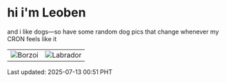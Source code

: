 # hi i'm Leoben

and i like dogs—so have some random dog pics that change whenever my CRON feels like it

|  |  |
|--------|----------|
| ![Borzoi](https://random-dog-vercel.vercel.app/api/random-borzoi?v=1752339073) | ![Labrador](https://random-dog-vercel.vercel.app/api/random-labrador?v=1752339073) |

Last updated: 2025-07-13 00:51 PHT
